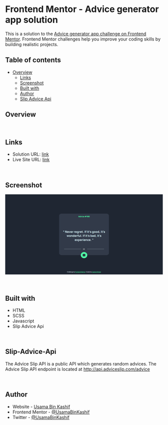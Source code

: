 # Frontend Mentor - Advice generator app solution

This is a solution to the [Advice generator app challenge on Frontend Mentor](https://www.frontendmentor.io/challenges/advice-generator-app-QdUG-13db). Frontend Mentor challenges help you improve your coding skills by building realistic projects.

## Table of contents

- [Overview](#overview)
  - [Links](#links)
  - [Screenshot](#screenshot)
  - [Built with](#built-with)
  - [Author](#author)
  - [Slip Advice Api](#Slip-Advice-Api)

## Overview

<br>

## Links

- Solution URL: [link](https://github.com/UsamaBinKashif/profile_card-component)
- Live Site URL: [link](https://usamabinkashif.github.io/profile_card-component/)

<br>

## Screenshot

![Screenshot](images/screenshot.png)

<br>

## Built with

- HTML
- SCSS
- Javascript
- Slip Advice Api

<br>

## Slip-Advice-Api

The Advice Slip API is a public API which generates random advices. The Advice Slip API endpoint is located at http://api.adviceslip.com/advice

<br>

## Author

- Website - [Usama Bin Kashif](https://github.com/UsamaBinKashif)
- Frontend Mentor - [@UsamaBinKashif](https://www.frontendmentor.io/profile/UsamaBinKashif)
- Twitter - [@UsamaBinKashif](https://twitter.com/UsamaBinKashif)
